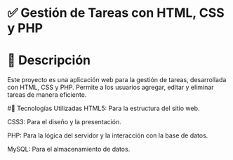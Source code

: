 # ✅ Gestión de Tareas con HTML, CSS y PHP
# 📌 Descripción
Este proyecto es una aplicación web para la gestión de tareas, desarrollada con HTML, CSS y PHP. Permite a los usuarios agregar, editar y eliminar tareas de manera eficiente.

#🚀 Tecnologías Utilizadas
HTML5: Para la estructura del sitio web.

CSS3: Para el diseño y la presentación.

PHP: Para la lógica del servidor y la interacción con la base de datos.

MySQL: Para el almacenamiento de datos.

